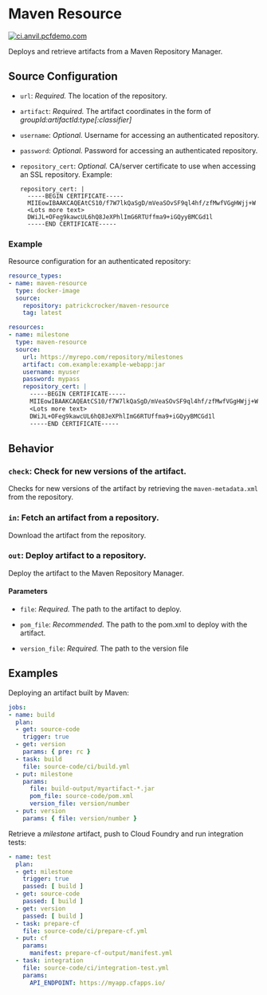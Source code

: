 # Maven Resource

[![ci.anvil.pcfdemo.com](https://ci.anvil.pcfdemo.com/api/v1/teams/main/pipelines/maven-resource/jobs/build/badge)](https://ci.anvil.pcfdemo.com/teams/main/pipelines/maven-resource)

Deploys and retrieve artifacts from a Maven Repository Manager.



## Source Configuration

* `url`: *Required.* The location of the repository.

* `artifact`: *Required.* The artifact coordinates in the form of _groupId:artifactId:type[:classifier]_

* `username`: *Optional.* Username for accessing an authenticated repository.

* `password`: *Optional.* Password for accessing an authenticated repository.

* `repository_cert`: *Optional.* CA/server certificate to use when accessing an SSL repository.
    Example:
    ```
    repository_cert: |
      -----BEGIN CERTIFICATE-----
      MIIEowIBAAKCAQEAtCS10/f7W7lkQaSgD/mVeaSOvSF9ql4hf/zfMwfVGgHWjj+W
      <Lots more text>
      DWiJL+OFeg9kawcUL6hQ8JeXPhlImG6RTUffma9+iGQyyBMCGd1l
      -----END CERTIFICATE-----
    ```


### Example

Resource configuration for an authenticated repository:

``` yaml
resource_types:
- name: maven-resource
  type: docker-image
  source:
    repository: patrickcrocker/maven-resource
    tag: latest

resources:
- name: milestone
  type: maven-resource
  source:
    url: https://myrepo.com/repository/milestones
    artifact: com.example:example-webapp:jar
    username: myuser
    password: mypass
    repository_cert: |
      -----BEGIN CERTIFICATE-----
      MIIEowIBAAKCAQEAtCS10/f7W7lkQaSgD/mVeaSOvSF9ql4hf/zfMwfVGgHWjj+W
      <Lots more text>
      DWiJL+OFeg9kawcUL6hQ8JeXPhlImG6RTUffma9+iGQyyBMCGd1l
      -----END CERTIFICATE-----
```

## Behavior

### `check`: Check for new versions of the artifact.

Checks for new versions of the artifact by retrieving the `maven-metadata.xml` from
the repository.


### `in`: Fetch an artifact from a repository.

Download the artifact from the repository.


### `out`: Deploy artifact to a repository.

Deploy the artifact to the Maven Repository Manager.

#### Parameters

* `file`: *Required.* The path to the artifact to deploy.

* `pom_file`: *Recommended.* The path to the pom.xml to deploy with the artifact.

* `version_file`: *Required.* The path to the version file

## Examples

Deploying an artifact built by Maven:

``` yaml
jobs:
- name: build
  plan:
  - get: source-code
    trigger: true
  - get: version
    params: { pre: rc }
  - task: build
    file: source-code/ci/build.yml
  - put: milestone
    params:
      file: build-output/myartifact-*.jar
      pom_file: source-code/pom.xml
      version_file: version/number
  - put: version
    params: { file: version/number }
```

Retrieve a _milestone_ artifact, push to Cloud Foundry and run integration tests:

``` yaml
- name: test
  plan:
  - get: milestone
    trigger: true
    passed: [ build ]
  - get: source-code
    passed: [ build ]
  - get: version
    passed: [ build ]
  - task: prepare-cf
    file: source-code/ci/prepare-cf.yml
  - put: cf
    params:
      manifest: prepare-cf-output/manifest.yml
  - task: integration
    file: source-code/ci/integration-test.yml
    params:
      API_ENDPOINT: https://myapp.cfapps.io/
```
